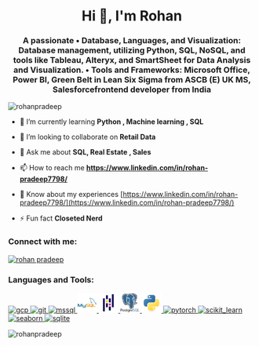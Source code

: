 <h1 align="center">Hi 👋, I'm Rohan</h1>
<h3 align="center">A passionate • Database, Languages, and Visualization: Database management, utilizing Python, SQL, NoSQL, and tools like Tableau, Alteryx, and SmartSheet for Data Analysis and Visualization. • Tools and Frameworks: Microsoft Office, Power BI, Green Belt in Lean Six Sigma from ASCB (E) UK MS, Salesforcefrontend developer from India</h3>

<p align="left"> <img src="https://komarev.com/ghpvc/?username=rohanpradeep&label=Profile%20views&color=0e75b6&style=flat" alt="rohanpradeep" /> </p>

- 🌱 I’m currently learning **Python , Machine learning , SQL**

- 👯 I’m looking to collaborate on **Retail Data**

- 💬 Ask me about **SQL, Real Estate , Sales**

- 📫 How to reach me **https://www.linkedin.com/in/rohan-pradeep7798/**

- 📄 Know about my experiences [https://www.linkedin.com/in/rohan-pradeep7798/](https://www.linkedin.com/in/rohan-pradeep7798/)

- ⚡ Fun fact **Closeted Nerd**

<h3 align="left">Connect with me:</h3>
<p align="left">
<a href="https://linkedin.com/in/rohan pradeep" target="blank"><img align="center" src="https://raw.githubusercontent.com/rahuldkjain/github-profile-readme-generator/master/src/images/icons/Social/linked-in-alt.svg" alt="rohan pradeep" height="30" width="40" /></a>
</p>

<h3 align="left">Languages and Tools:</h3>
<p align="left"> <a href="https://cloud.google.com" target="_blank" rel="noreferrer"> <img src="https://www.vectorlogo.zone/logos/google_cloud/google_cloud-icon.svg" alt="gcp" width="40" height="40"/> </a> <a href="https://git-scm.com/" target="_blank" rel="noreferrer"> <img src="https://www.vectorlogo.zone/logos/git-scm/git-scm-icon.svg" alt="git" width="40" height="40"/> </a> <a href="https://www.microsoft.com/en-us/sql-server" target="_blank" rel="noreferrer"> <img src="https://www.svgrepo.com/show/303229/microsoft-sql-server-logo.svg" alt="mssql" width="40" height="40"/> </a> <a href="https://www.mysql.com/" target="_blank" rel="noreferrer"> <img src="https://raw.githubusercontent.com/devicons/devicon/master/icons/mysql/mysql-original-wordmark.svg" alt="mysql" width="40" height="40"/> </a> <a href="https://pandas.pydata.org/" target="_blank" rel="noreferrer"> <img src="https://raw.githubusercontent.com/devicons/devicon/2ae2a900d2f041da66e950e4d48052658d850630/icons/pandas/pandas-original.svg" alt="pandas" width="40" height="40"/> </a> <a href="https://www.postgresql.org" target="_blank" rel="noreferrer"> <img src="https://raw.githubusercontent.com/devicons/devicon/master/icons/postgresql/postgresql-original-wordmark.svg" alt="postgresql" width="40" height="40"/> </a> <a href="https://www.python.org" target="_blank" rel="noreferrer"> <img src="https://raw.githubusercontent.com/devicons/devicon/master/icons/python/python-original.svg" alt="python" width="40" height="40"/> </a> <a href="https://pytorch.org/" target="_blank" rel="noreferrer"> <img src="https://www.vectorlogo.zone/logos/pytorch/pytorch-icon.svg" alt="pytorch" width="40" height="40"/> </a> <a href="https://scikit-learn.org/" target="_blank" rel="noreferrer"> <img src="https://upload.wikimedia.org/wikipedia/commons/0/05/Scikit_learn_logo_small.svg" alt="scikit_learn" width="40" height="40"/> </a> <a href="https://seaborn.pydata.org/" target="_blank" rel="noreferrer"> <img src="https://seaborn.pydata.org/_images/logo-mark-lightbg.svg" alt="seaborn" width="40" height="40"/> </a> <a href="https://www.sqlite.org/" target="_blank" rel="noreferrer"> <img src="https://www.vectorlogo.zone/logos/sqlite/sqlite-icon.svg" alt="sqlite" width="40" height="40"/> </a> </p>

<p><img align="center" src="https://github-readme-stats.vercel.app/api/top-langs?username=rohanpradeep&show_icons=true&locale=en&layout=compact" alt="rohanpradeep" /></p>
